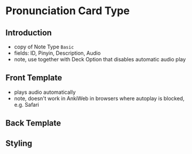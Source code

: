 # Pronunciation Card Type



## Introduction

- copy of Note Type `Basic`
- fields: ID, Pinyin, Description, Audio
- note, use together with Deck Option that disables automatic audio play



## Front Template

- plays audio automatically
- note, doesn't work in AnkiWeb in browsers where autoplay is blocked, e.g. Safari



## Back Template



## Styling
